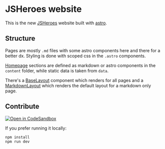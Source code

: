 # JSHeroes website

This is the new [JSHeroes](https://jsheroes.io) website built with [astro](https://astro.build/).

## Structure

Pages are mostly `.md` files with some astro components here and there for a better dx. Styling is done with scoped css in the `.astro` components.

[Homepage](/src/pages/index.astro) sections are defined as markdown or astro components in the `content` folder, while static data is taken from `data`.

There's a [BaseLayout](/src/layouts/BaseLayout.astro) component which renders for all pages and a [MarkdownLayout](/src/layouts/MarkdownLayout.astro) which renders the default layout for a markdown only page.

## Contribute

[![Open in CodeSandbox](https://assets.codesandbox.io/github/button-edit-lime.svg)](https://codesandbox.io/p/github/jsheroes/website/main)

If you prefer running it locally:

```
npm install
npm run dev
```